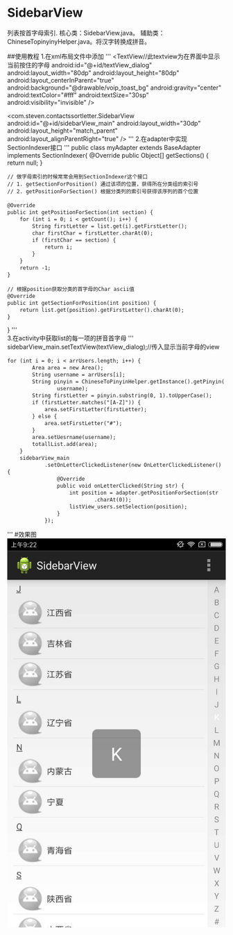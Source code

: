 # SidebarView
列表按首字母索引.
核心类：SidebarView.java。
辅助类：ChineseTopinyinyHelper.java。将汉字转换成拼音。

##使用教程
1.在xml布局文件中添加
 '''
  <TextView//此textview为在界面中显示当前按住的字母
        android:id="@+id/textView_dialog"
        android:layout_width="80dp"
        android:layout_height="80dp"
        android:layout_centerInParent="true"
        android:background="@drawable/voip_toast_bg"
        android:gravity="center"
        android:textColor="#fff"
        android:textSize="30sp"
        android:visibility="invisible" />

<com.steven.contactssortletter.SidebarView
        android:id="@+id/sidebarView_main"
        android:layout_width="30dp"
        android:layout_height="match_parent"
        android:layout_alignParentRight="true" />
'''
2.在adapter中实现SectionIndexer接口
'''
public class myAdapter extends BaseAdapter implements SectionIndexer{
    @Override
    public Object[] getSections() {
        return null;
    }

    // 做字母索引的时候常常会用到SectionIndexer这个接口
    // 1. getSectionForPosition() 通过该项的位置，获得所在分类组的索引号
    // 2. getPositionForSection() 根据分类列的索引号获得该序列的首个位置

    @Override
    public int getPositionForSection(int section) {
        for (int i = 0; i < getCount(); i++) {
            String firstLetter = list.get(i).getFirstLetter();
            char firstChar = firstLetter.charAt(0);
            if (firstChar == section) {
                return i;
            }
        }
        return -1;
    }

    // 根据position获取分类的首字母的Char ascii值
    @Override
    public int getSectionForPosition(int position) {
        return list.get(position).getFirstLetter().charAt(0);
    }
}
'''       
3.在activity中获取list的每一项的拼音首字母
'''
    sidebarView_main.setTextView(textView_dialog);//传入显示当前字母的view

    for (int i = 0; i < arrUsers.length; i++) {
            Area area = new Area();
            String username = arrUsers[i];
            String pinyin = ChineseToPinyinHelper.getInstance().getPinyin(
                    username);
            String firstLetter = pinyin.substring(0, 1).toUpperCase();
            if (firstLetter.matches("[A-Z]")) {
                area.setFirstLetter(firstLetter);
            } else {
                area.setFirstLetter("#");
            }
            area.setUesrname(username);
            totallList.add(area);
        }
        sidebarView_main
                .setOnLetterClickedListener(new OnLetterClickedListener() {
                    @Override
                    public void onLetterClicked(String str) {
                        int position = adapter.getPositionForSection(str
                                .charAt(0));
                        listView_users.setSelection(position);
                    }
                });

'''
#效果图
![image](https://github.com/zf101115/SidebarView/raw/master/screenshort/34834063844878021.png)